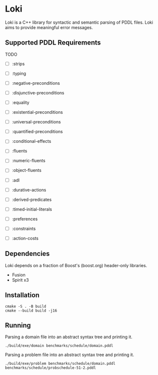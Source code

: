 # Loki

Loki is a C++ library for syntactic and semantic parsing of PDDL files.
Loki aims to provide meaningful error messages.

## Supported PDDL Requirements

TODO

- [ ] :strips
- [ ] :typing
- [ ] :negative-preconditions
- [ ] :disjunctive-preconditions
- [ ] :equality
- [ ] :existential-preconditions
- [ ] :universal-preconditions
- [ ] :quantified-preconditions
- [ ] :conditional-effects
- [ ] :fluents
- [ ] :numeric-fluents
- [ ] :object-fluents
- [ ] :adl
- [ ] :durative-actions
- [ ] :derived-predicates
- [ ] :timed-initial-literals
- [ ] :preferences
- [ ] :constraints
- [ ] :action-costs


## Dependencies

Loki depends on a fraction of Boost's (boost.org) header-only libraries.

- Fusion
- Spirit x3


## Installation

```console
cmake -S . -B build
cmake --build build -j16
```


## Running

Parsing a domain file into an abstract syntax tree and printing it.

```console
./build/exe/domain benchmarks/schedule/domain.pddl
```

Parsing a problem file into an abstract syntax tree and printing it.

```console
./build/exe/problem benchmarks/schedule/domain.pddl benchmarks/schedule/probschedule-51-2.pddl
```
